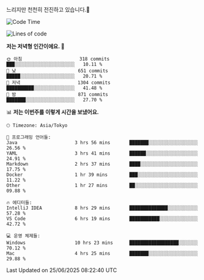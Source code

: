 느리지만 천천히 전진하고 있습니다.🐢

<!--START_SECTION:waka-->
![Code Time](http://img.shields.io/badge/Code%20Time-1%2C612%20hrs%2037%20mins-blue)

![Lines of code](https://img.shields.io/badge/%EC%A0%80%EB%8A%94%20%EC%97%AC%ED%83%9C%EA%B9%8C%EC%A7%80%20-920.3%20thousand%20%EC%A4%84%EC%9D%98%20%EC%BD%94%EB%93%9C%EB%A5%BC%20%EC%9E%91%EC%84%B1%ED%96%88%EC%96%B4%EC%9A%94.-blue)

**저는 저녁형 인간이에요. 🦉** 

```text
🌞 아침                     318 commits         ███░░░░░░░░░░░░░░░░░░░░░░   10.11 % 
🌆 낮　                     651 commits         █████░░░░░░░░░░░░░░░░░░░░   20.71 % 
🌃 저녁                     1304 commits        ██████████░░░░░░░░░░░░░░░   41.48 % 
🌙 밤　                     871 commits         ███████░░░░░░░░░░░░░░░░░░   27.70 % 
```


📊 **저는 이번주를 이렇게 시간을 보냈어요.** 

```text
🕑︎ Timezone: Asia/Tokyo

💬 프로그래밍 언어들: 
Java                     3 hrs 56 mins       ███████░░░░░░░░░░░░░░░░░░   26.56 % 
YAML                     3 hrs 41 mins       ██████░░░░░░░░░░░░░░░░░░░   24.91 % 
Markdown                 2 hrs 37 mins       ████░░░░░░░░░░░░░░░░░░░░░   17.75 % 
Docker                   1 hr 39 mins        ███░░░░░░░░░░░░░░░░░░░░░░   11.22 % 
Other                    1 hr 27 mins        ██░░░░░░░░░░░░░░░░░░░░░░░   09.88 % 

🔥 에디터들: 
IntelliJ IDEA            8 hrs 29 mins       ██████████████░░░░░░░░░░░   57.28 % 
VS Code                  6 hrs 19 mins       ███████████░░░░░░░░░░░░░░   42.72 % 

💻 운영 체제들: 
Windows                  10 hrs 23 mins      ██████████████████░░░░░░░   70.12 % 
Mac                      4 hrs 25 mins       ███████░░░░░░░░░░░░░░░░░░   29.88 % 
```


 Last Updated on 25/06/2025 08:22:40 UTC
<!--END_SECTION:waka-->
